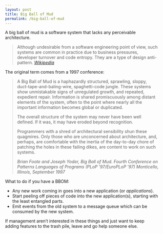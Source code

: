 ```yaml
---
layout: post
title: Big Ball of Mud
permalink: /big-ball-of-mud
---
```

A big ball of mud is a software system that lacks any perceivable architecture.

> Although undesirable from a software engineering point of view, such systems
> are common in practice due to business pressures, developer turnover and code
> entropy. They are a type of design anti-pattern.
> <cite>[Wikipedia](https://en.wikipedia.org/wiki/Big_ball_of_mud)</cite>

The original term comes from a 1997 conference:

> A Big Ball of Mud is a haphazardly structured, sprawling, sloppy,
> duct-tape-and-baling-wire, spaghetti-code jungle. These systems show
> unmistakable signs of unregulated growth, and repeated, expedient repair.
> Information is shared promiscuously among distant elements of the system,
> often to the point where nearly all the important information becomes global
> or duplicated.
>
> The overall structure of the system may never have been well defined. If it
> was, it may have eroded beyond recognition.
>
> Programmers with a shred of architectural sensibility shun these quagmires.
> Only those who are unconcerned about architecture, and, perhaps, are
> comfortable with the inertia of the day-to-day chore of patching the holes in
> these failing dikes, are content to work on such systems.
>
> <cite>Brian Foote and Joseph Yoder, Big Ball of Mud. Fourth Conference on
> Patterns Languages of Programs (PLoP '97/EuroPLoP '97) Monticello, Illinois,
> September 1997</cite>

What to do if you have a BBOM:

- Any new work coming in goes into a new application (or _applications_).
- Start peeling off pieces of code into the new application(s), starting with
  the least entangled parts.
- Emit events from the old system to a message queue which can be consumed by
  the new system.

If management aren’t interested in these things and just want to keep adding
features to the trash pile, leave and go help someone else.
